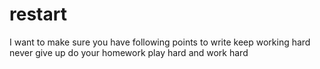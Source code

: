 # restart
I want to make sure you have following points to write
keep working hard
never give up 
do your homework
play hard and work hard
